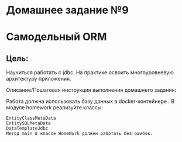 # Домашнее задание №9

# Самодельный ORM

## Цель:

Научиться работать с jdbc.
На практике освоить многоуровневую архитектуру приложения.


Описание/Пошаговая инструкция выполнения домашнего задания:

Работа должна использовать базу данных в docker-контейнере .
В модуле homework реализуйте классы:

    EntityClassMetaData
    EntitySQLMetaData
    DataTemplateJdbc
    Метод main в классе HomeWork должен работать без ошибок.



